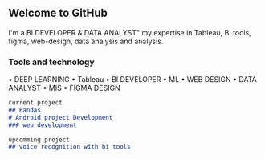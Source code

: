 ## Welcome to GitHub

I'm a BI DEVELOPER & DATA ANALYST"
my expertise in Tableau, BI tools, figma, web-design, data analysis and analysis.

### Tools and technology

• DEEP LEARNING  • Tableau
• BI DEVELOPER   • ML
• WEB DESIGN     • DATA ANALYST
• MIS            • FIGMA DESIGN


```markdown
current project
## Pandas
# Android project Development
### web development

upcomming project
## voice recognition with bi tools 
